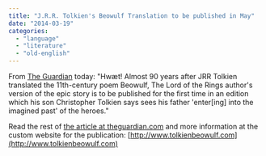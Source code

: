 ```yaml
---
title: "J.R.R. Tolkien's Beowulf Translation to be published in May"
date: "2014-03-19"
categories: 
  - "language"
  - "literature"
  - "old-english"
---
```


From [The Guardian](http://www.theguardian.com/books/2014/mar/19/jrr-tolkien-beowulf-translation-published) today: "Hwæt! Almost 90 years after JRR Tolkien translated the 11th-century poem Beowulf, The Lord of the Rings author's version of the epic story is to be published for the first time in an edition which his son Christopher Tolkien says sees his father 'enter\[ing\] into the imagined past' of the heroes."

Read the rest of [the article at theguardian.com](http://www.theguardian.com/books/2014/mar/19/jrr-tolkien-beowulf-translation-published) and more information at the custom website for the publication: [http://www.tolkienbeowulf.com](http://www.tolkienbeowulf.com)
